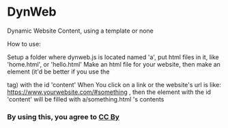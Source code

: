 # DynWeb
Dynamic Website Content, using a template or none


How to use:

Setup a folder where dynweb.js is located named 'a', put html files in it, like 'home.html', or 'hello.html'
Make an html file for your website, then make an element (it'd be better if you use the <DIV> tag) with the id 'content'
When You click on a link or the website's url is like: https://www.yourwebsite.com/#something , then the element with the id 'content' will
be filled with a/something.html 's contents

  
  ### By using this, you agree to [CC By](https://creativecommons.org/licenses/by/4.0/)
